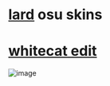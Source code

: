 # [lard](https://osu.ppy.sh/users/17711382) osu skins


# [whitecat edit](https://mega.nz/folder/OiICjRgQ#_FmBjch9yePmpFvZr7PulQ)
![image](https://ibb.co/qsCGFqX)
